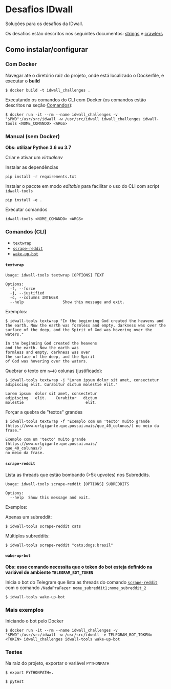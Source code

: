 # Desafios IDwall

Soluções para os desafios da IDwall.

Os desafios estão descritos nos seguintes documentos: [strings](idwall_tools/strings) e [crawlers](idwall_tools/crawlers)


## Como instalar/configurar

### Com Docker

Navegar até o diretório raiz do projeto, onde está localizado o Dockerfile, e executar o **build**

`$ docker build -t idwall_challenges .`


Executando os comandos do CLI com Docker (os comandos estão descritos na seção [Comandos](#comandos-cli)):

`$ docker run -it --rm --name idwall_challenges -v "$PWD":/usr/src/idwall -w /usr/src/idwall idwall_challenges idwall-tools <NOME_COMANDO> <ARGS>`


### Manual (sem Docker)

**Obs: utilizar Python 3.6 ou 3.7**

Criar e ativar um *virtualenv*

Instalar as dependências

`pip install -r requirements.txt`

Instalar o pacote em modo *editable* para facilitar o uso do CLI com script `idwall-tools`

`pip install -e .`

Executar comandos

`idwall-tools <NOME_COMANDO> <ARGS>`


### Comandos (CLI)

- [`textwrap`](#textwrap)
- [`scrape-reddit`](#scrape-reddit)
- [`wake-up-bot`](#wake-up-bot)

#### `textwrap`

```
Usage: idwall-tools textwrap [OPTIONS] TEXT

Options:
  -f, --force
  -j, --justified
  -c, --columns INTEGER
  --help                 Show this message and exit.
```

Exemplos:

`$ idwall-tools textwrap "In the beginning God created the heavens and the earth. Now the earth was formless and empty, darkness was over the surface of the deep, and the Spirit of God was hovering over the waters."`


```
In the beginning God created the heavens
and the earth. Now the earth was
formless and empty, darkness was over
the surface of the deep, and the Spirit
of God was hovering over the waters.
```


Quebrar o texto em `n=40` colunas (justificado):

`$ idwall-tools textwrap -j "Lorem ipsum dolor sit amet, consectetur adipiscing elit. Curabitur dictum molestie elit."`

```
Lorem ipsum  dolor sit amet, consectetur
adipiscing   elit.    Curabitur   dictum
molestie                           elit.
```


Forçar a quebra de "textos" grandes

`$ idwall-tools textwrap -f "Exemplo com um 'texto' muito grande (https://www.urlgigante.que.possui.mais/que_40_colunas/) no meio da frase."`

```
Exemplo com um 'texto' muito grande
(https://www.urlgigante.que.possui.mais/
que_40_colunas/)
no meio da frase.
```


#### `scrape-reddit`

Lista as threads que estão bombando (>5k upvotes) nos Subreddits.

```
Usage: idwall-tools scrape-reddit [OPTIONS] SUBREDDITS

Options:
  --help  Show this message and exit.
```

Exemplos:

Apenas um subreddit:

`$ idwall-tools scrape-reddit cats`


Múltiplos subreddits:

`$ idwall-tools scrape-reddit "cats;dogs;brasil"`


#### `wake-up-bot`

**Obs: esse comando necessita que o token do bot esteja definido na variável de ambiente `TELEGRAM_BOT_TOKEN`**

Inicia o bot do Telegram que lista as threads do comando [`scrape-reddit`](#scrape-reddit) com o comando `/NadaPraFazer nome_subreddit1;nome_subreddit_2`


`$ idwall-tools wake-up-bot`


### Mais exemplos

Iniciando o bot pelo Docker

`$ docker run -it --rm --name idwall_challenges -v "$PWD":/usr/src/idwall -w /usr/src/idwall -e TELEGRAM_BOT_TOKEN=<TOKEN> idwall_challenges idwall-tools wake-up-bot`



### Testes

Na raiz do projeto, exportar o variável `PYTHONPATH`

`$ export PYTHONPATH=.`

`$ pytest`

